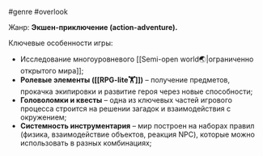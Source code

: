 #genre #overlook

Жанр: **Экшен-приключение (action-adventure).**

Ключевые особенности игры:

- Исследование многоуровневого [[Semi-open world🌏|ограниченно открытого мира]];
- **Ролевые элементы ([[RPG-lite🏋]])** – получение предметов, прокачка экипировки и развитие героя через новые способности;
- **Головоломки и квесты** – одна из ключевых частей игрового процесса строится на решении загадок и взаимодействия с окружением;
- **Системность инструментария** – мир построен на наборах правил (физика, взаимодействие объектов, реакция NPC), которые можно использовать в разных комбинациях;